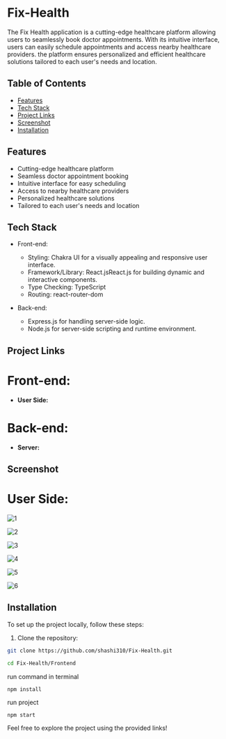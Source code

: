 # Fix-Health 

The Fix Health application is a cutting-edge healthcare platform allowing users to seamlessly book doctor appointments. With its intuitive interface, users can easily schedule appointments and access nearby healthcare providers. the platform ensures personalized and efficient healthcare solutions tailored to each user's needs and location.

## Table of Contents
- [Features](#features)
- [Tech Stack](#Tech-stack)
- [Project Links](#Project-links)
- [Screenshot](#Screenshot)
- [Installation](#installation)



## Features

- Cutting-edge healthcare platform
- Seamless doctor appointment booking
- Intuitive interface for easy scheduling
- Access to nearby healthcare providers
- Personalized healthcare solutions
- Tailored to each user's needs and location


## Tech Stack

- Front-end:
  - Styling: Chakra UI for a visually appealing and responsive user interface.
  - Framework/Library: React.jsReact.js for building dynamic and interactive components.
  - Type Checking: TypeScript
  - Routing: react-router-dom 

- Back-end:
  - Express.js for handling server-side logic.
  - Node.js for server-side scripting and runtime environment.

## Project Links

# Front-end:

- **User Side:** []()


# Back-end:

- **Server:** []()

## Screenshot
# User Side:
![1](https://i.ibb.co/ftrJL21/landing.png)

![2](https://i.ibb.co/FH5S7n8/Modal.png)

![3](https://i.ibb.co/SBzvtxX/testimonials.png)

![4](https://i.ibb.co/kccVGFM/appointment.png)

![5](https://i.ibb.co/5FLfPjP/choose.png)

![6](https://i.ibb.co/BjkhStX/appointed-Doc.png)






## Installation
To set up the project locally, follow these steps:

1. Clone the repository:

```bash
git clone https://github.com/shashi310/Fix-Health.git
```

```bash
cd Fix-Health/Frontend
```

run command in terminal
```
npm install
```

run project
```
npm start
```


Feel free to explore the project using the provided links!